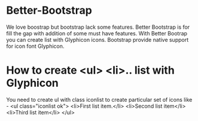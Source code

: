 Better-Bootstrap
================

We love boostrap but bootstrap lack some features. 
Better Bootstrap is for fill the gap with addition of some must have features.
With Better Bootrap you can create list with Glyphicon icons. Bootstrap provide native support for icon font Glyphicon.

How to create &lt;ul&gt; &lt;li&gt;.. list with Glyphicon
=============================================
You need to create ul with class iconlist to create particular set of icons like -
&lt;ul class="iconlist ok"&gt;
 &lt;li&gt;First list item.&lt;/li&gt;
 &lt;li&gt;Second list item&lt;/li&gt;
 &lt;li&gt;Third list item&lt;/li&gt;
 &lt;/ul&gt;
 
